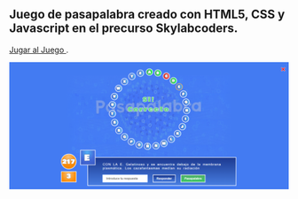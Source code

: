 ## Juego de pasapalabra creado con HTML5, CSS y Javascript en el precurso Skylabcoders.

<a href="https://doboapps.github.io/pasalabra/">Jugar al Juego </a>.

![view](img/Screenshot.png)
